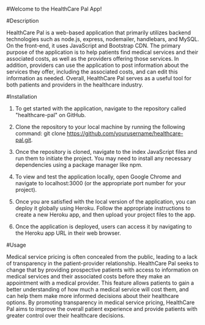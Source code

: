 #Welcome to the HealthCare Pal App!

#Description

HealthCare Pal is a web-based application that primarily utilizes backend technologies such as node.js, express, nodemailer, handlebars, and MySQL. On the front-end, it uses JavaScript and Bootstrap CDN. The primary purpose of the application is to help patients find medical services and their associated costs, as well as the providers offering those services. In addition, providers can use the application to post information about the services they offer, including the associated costs, and can edit this information as needed. Overall, HealthCare Pal serves as a useful tool for both patients and providers in the healthcare industry.

#Installation

1. To get started with the application, navigate to the repository called "healthcare-pal" on GitHub.

2. Clone the repository to your local machine by running the following command: git clone https://github.com/yourusername/healthcare-pal.git.

3. Once the repository is cloned, navigate to the index JavaScript files and run them to initiate the project. You may need to install any necessary dependencies using a package manager like npm.

4. To view and test the application locally, open Google Chrome and navigate to localhost:3000 (or the appropriate port number for your project).

5. Once you are satisfied with the local version of the application, you can deploy it globally using Heroku. Follow the appropriate instructions to create a new Heroku app, and then upload your project files to the app.

6. Once the application is deployed, users can access it by navigating to the Heroku app URL in their web browser.

#Usage

Medical service pricing is often concealed from the public, leading to a lack of transparency in the patient-provider relationship. HealthCare Pal seeks to change that by providing prospective patients with access to information on medical services and their associated costs before they make an appointment with a medical provider. This feature allows patients to gain a better understanding of how much a medical service will cost them, and can help them make more informed decisions about their healthcare options. By promoting transparency in medical service pricing, HealthCare Pal aims to improve the overall patient experience and provide patients with greater control over their healthcare decisions.
